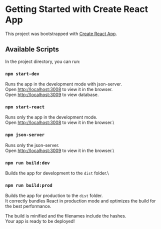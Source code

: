 # Getting Started with Create React App

This project was bootstrapped with [Create React App](https://github.com/facebook/create-react-app).

## Available Scripts

In the project directory, you can run:

### `npm start-dev`

Runs the app in the development mode with json-server.\
Open [http://localhost:3008](http://localhost:3008) to view it in the browser.\
Open [http://localhost:3009](http://localhost:3009) to view database.

### `npm start-react`

Runs only the app in the development mode.\
Open [http://localhost:3008](http://localhost:3008) to view it in the browser.\

### `npm json-server`

Runs only the json-server.\
Open [http://localhost:3009](http://localhost:3009) to view it in the browser.\

### `npm run build:dev`

Builds the app for development to the `dist` folder.\

### `npm run build:prod`

Builds the app for production to the `dist` folder.\
It correctly bundles React in production mode and optimizes the build for the best performance.

The build is minified and the filenames include the hashes.\
Your app is ready to be deployed!

